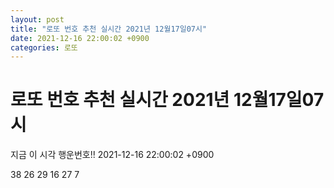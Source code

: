 ```yaml
---
layout: post
title: "로또 번호 추천 실시간 2021년 12월17일07시"
date: 2021-12-16 22:00:02 +0900
categories: 로또
---
```


# 로또 번호 추천 실시간 2021년 12월17일07시

지금 이 시각 행운번호!! 2021-12-16 22:00:02 +0900

 38  26  29  16  27  7 

